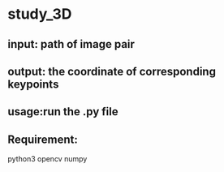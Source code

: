 # study_3D
## input: path of image pair

## output: the coordinate of corresponding keypoints

## usage:run the .py file

## Requirement:
  python3
  opencv
  numpy
